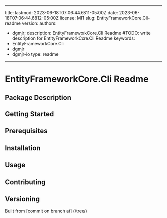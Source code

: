 ---

title:
lastmod: 2023-06-18T07:06:44.6811-05:00Z
date: 2023-06-18T07:06:44.6812-05:00Z
license: MIT
slug: EntityFrameworkCore.Cli-readme
version:
authors:
- dgmjr;
description: EntityFrameworkCore.Cli Readme #TODO: write description for EntityFrameworkCore.Cli Readme
keywords:
- EntityFrameworkCore.Cli
- dgmjr
- dgmjr-io
type: readme
------------

# EntityFrameworkCore.Cli Readme

<!-- TODO: Write the contents of the EntityFrameworkCore.Cli Readme file -->

## Package Description

## Getting Started

## Prerequisites

## Installation

## Usage

## Contributing

## Versioning

Built from [commit  on branch  at]
(/tree/)
